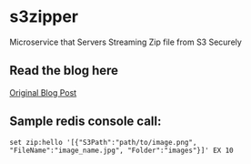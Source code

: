 # s3zipper
Microservice that Servers Streaming Zip file from S3 Securely

## Read the blog here
[Original Blog Post](http://engineroom.teamwork.com/how-to-securely-provide-a-zip-download-of-a-s3-file-bundle/)

## Sample redis console call:

```
set zip:hello '[{"S3Path":"path/to/image.png", "FileName":"image_name.jpg", "Folder":"images"}]' EX 10
```
